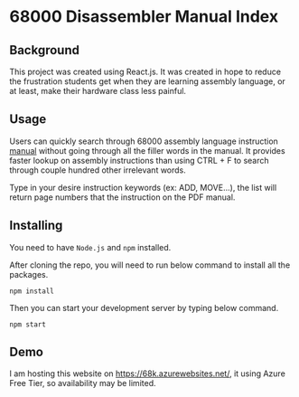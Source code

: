 #   68000 Disassembler Manual Index
##  Background
This project was created using React.js. It was created in hope to reduce the frustration students get when they are learning assembly language, or at least, make their hardware class less painful. 

##  Usage
Users can quickly search through 68000 assembly language instruction [manual](https://www.nxp.com/files-static/archives/doc/ref_manual/M68000PRM.pdf) without going through all the filler words in the manual. It provides faster lookup on assembly instructions than using CTRL + F to search through couple hundred other irrelevant words.

Type in your desire instruction keywords (ex: ADD, MOVE...), the list will return page numbers that the instruction on the PDF manual.

##  Installing
You need to have `Node.js` and `npm` installed.

After cloning the repo, you will need to run below command to install all the packages.

```npm install```

Then you can start your development server by typing below command.

```npm start```

##  Demo
I am hosting this website on https://68k.azurewebsites.net/, it using Azure Free Tier, so availability may be limited.
